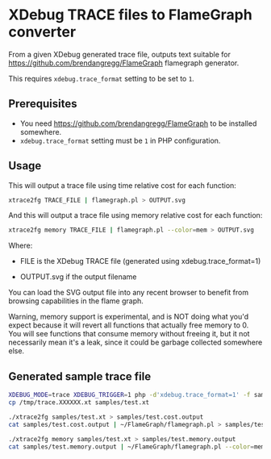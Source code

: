 # XDebug TRACE files to FlameGraph converter

From a given XDebug generated trace file, outputs text suitable for
https://github.com/brendangregg/FlameGraph flamegraph generator.

This requires `xdebug.trace_format` setting to be set to `1`.

## Prerequisites

 - You need https://github.com/brendangregg/FlameGraph to be installed somewhere.
 - `xdebug.trace_format` setting must be `1` in PHP configuration.

## Usage

This will output a trace file using time relative cost for each function:

```sh
xtrace2fg TRACE_FILE | flamegraph.pl > OUTPUT.svg
```

And this will output a trace file using memory relative cost for each function:

```sh
xtrace2fg memory TRACE_FILE | flamegraph.pl --color=mem > OUTPUT.svg
```

Where:

 * FILE is the XDebug TRACE file (generated using xdebug.trace_format=1)

 * OUTPUT.svg if the output filename

You can load the SVG output file into any recent browser to benefit from
browsing capabilities in the flame graph.

Warning, memory support is experimental, and is NOT doing what you'd expect
because it will revert all functions that actually free memory to 0. You
will see functions that consume memory without freeing it, but it not
necessarily mean it's a leak, since it could be garbage collected somewhere
else.

## Generated sample trace file

```sh
XDEBUG_MODE=trace XDEBUG_TRIGGER=1 php -d'xdebug.trace_format=1' -f samples/test.php
cp /tmp/trace.XXXXXX.xt samples/test.xt

./xtrace2fg samples/test.xt > samples/test.cost.output
cat samples/test.cost.output | ~/FlameGraph/flamegraph.pl > samples/test.cost.svg

./xtrace2fg memory samples/test.xt > samples/test.memory.output
cat samples/test.memory.output | ~/FlameGraph/flamegraph.pl --color=mem > samples/test.memory.svg
```
